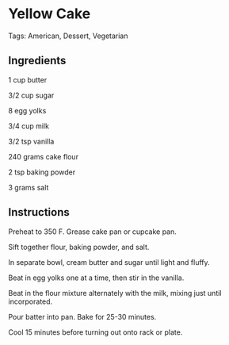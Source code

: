 # Yellow Cake

Tags: American, Dessert, Vegetarian



## Ingredients

1 cup butter

3/2 cup sugar

8 egg yolks

3/4 cup milk

3/2 tsp vanilla

240 grams cake flour

2 tsp baking powder

3 grams salt



## Instructions

Preheat to 350 F. Grease cake pan or cupcake pan.

Sift together flour, baking powder, and salt.

In separate bowl, cream butter and sugar until light and fluffy.

Beat in egg yolks one at a time, then stir in the vanilla.

Beat in the flour mixture alternately with the milk, mixing just until incorporated.

Pour batter into pan. Bake for 25-30 minutes.

Cool 15 minutes before turning out onto rack or plate.
